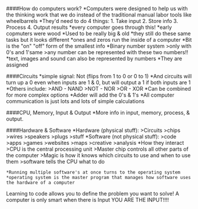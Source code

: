 ####How do computers work?
    *Computers were designed to help us with the thinking work that we do instead of the traditional manual labor tools like wheelbarrels
    *They'd need to do 4 things:
        1. Take input
        2. Store info
        3. Process
        4. Output results
    *every computer goes through this!
    *early copmuters were wood
    *Used to be really big & old
    *they still do these same tasks but it looks different
    *ones and zeros run the inside of a computer
    *Bit is the "on" "off" form of the smallest info
    *Binary number system
        >only with 0's and 1'same
        >any number can be represented with these two numbers!!
    *text, images and sound can also be represented by numbers
    *They are assigned

####Circuits
    *simple signal: Not (flips from 1 to 0 or 0 to 1)
    *And circuits will turn up a 0 even when inputs are 1 & 0, but will output a 1 if both inputs are 1
    *Others include:
        >AND - NAND
        >NOT - NOR
        >OR - XOR
    *Can be combined for more complex options 
    *Adder will add the 0's & 1's 
    *All computer communication is just lots and lots of simple calculations

####CPU, Memory, Input & Output 
    *More info in input, memory, process, & output.

####Hardware & Software
    *Hardware (physical stuff):
        >Circuits
        >chips 
        >wires
        >speakers 
        >plugs
        >stuff
    *Software (not physical stuff):
        >code 
        >apps 
        >games 
        >websites 
        >maps
        >creative
        >analysis
    *How they interact
        >CPU is the central processing unit
        >Master chip controls all other parts of the computer
        >Magic is how it knows which circuits to use and when to use them
        >software tells the CPU what to do

    *Running multiple software's at once turns to the operating system
    *operating system is the master program that manages how software uses the hardware of a computer

Learning to code allows you to define the problem you want to solve!
A computer is only smart when there is Input
YOU ARE THE INPUT!!!!